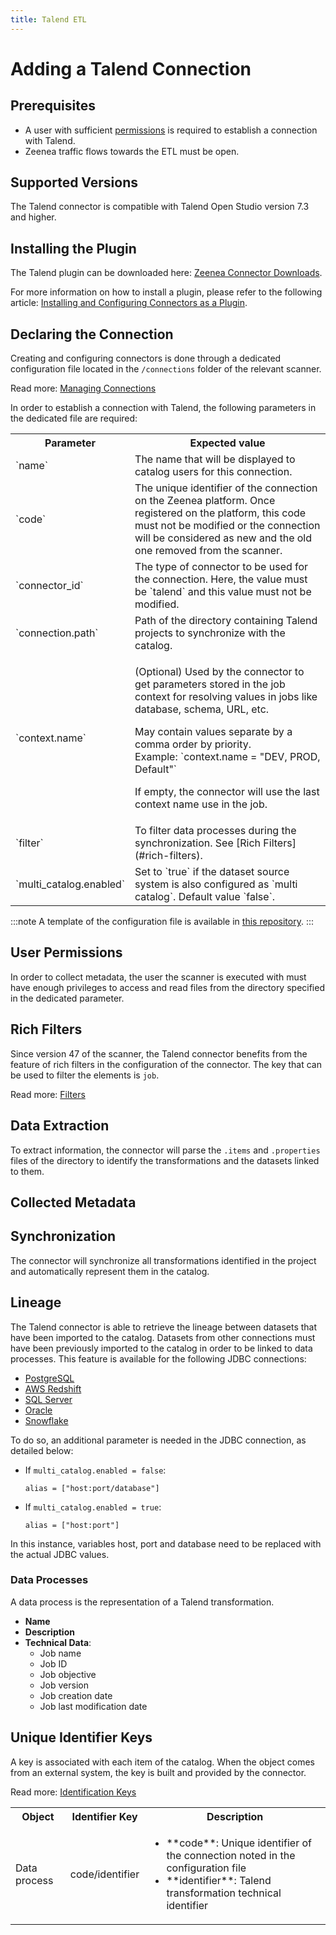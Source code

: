 ```yaml
---
title: Talend ETL
---
```


# Adding a Talend Connection

## Prerequisites

* A user with sufficient [permissions](#user-permissions) is required to establish a connection with Talend.
* Zeenea traffic flows towards the ETL must be open. 

## Supported Versions

The Talend connector is compatible with Talend Open Studio version 7.3 and higher. 

## Installing the Plugin

The Talend plugin can be downloaded here: [Zeenea Connector Downloads](./zeenea-connectors-list.md).

For more information on how to install a plugin, please refer to the following article: [Installing and Configuring Connectors as a Plugin](./zeenea-connectors-install-as-plugin.md).

 ## Declaring the Connection
  
 Creating and configuring connectors is done through a dedicated configuration file located in the `/connections` folder of the relevant scanner.
 
 Read more: [Managing Connections](./zeenea-managing-connections.md)
 
In order to establish a connection with Talend, the following parameters in the dedicated file are required:
 
<table>
  <tr>
    <th>Parameter</th>
    <th>Expected value</th>
  </tr>
  <tr>
    <td>`name`</td>
    <td>The name that will be displayed to catalog users for this connection.</td>
  </tr>
  <tr>
    <td>`code`</td>
    <td>The unique identifier of the connection on the Zeenea platform. Once registered on the platform, this code must not be modified or the connection will be considered as new and the old one removed from the scanner.</td>
  </tr>
  <tr>
    <td>`connector_id`</td>
    <td>The type of connector to be used for the connection. Here, the value must be `talend` and this value must not be modified.</td>
  </tr>
  <tr>
    <td>`connection.path`</td>
    <td>Path of the directory containing Talend projects to synchronize with the catalog.</td>
  </tr>
  <tr>
    <td>`context.name`</td>
    <td>
      <p>(Optional) Used by the connector to get parameters stored in the job context for resolving values in jobs like database, schema, URL, etc.</p>
      <p>May contain values separate by a comma order by priority.<br />Example: `context.name = "DEV, PROD, Default"`</p>
      <p>If empty, the connector will use the last context name use in the job.</p>
    </td>
  </tr>
  <tr>
    <td>`filter`</td>
    <td>To filter data processes during the synchronization. See [Rich Filters](#rich-filters).</td>
  </tr>
  <tr>
    <td>`multi_catalog.enabled`</td>
    <td>Set to `true` if the dataset source system is also configured as `multi catalog`. Default value `false`.</td>
  </tr>
</table>

:::note
A template of the configuration file is available in [this repository](https://github.com/zeenea/connector-conf-templates/tree/main/templates).
:::

## User Permissions

In order to collect metadata, the user the scanner is executed with must have enough privileges to access and read files from the directory specified in the dedicated parameter.


## Rich Filters

Since version 47 of the scanner, the Talend connector benefits from the feature of rich filters in the configuration of the connector. The key that can be used to filter the elements is `job`.

Read more: [Filters](zeenea-filters.md)

## Data Extraction

To extract information, the connector will parse the `.items` and `.properties` files of the directory to identify the transformations and the datasets linked to them.
 
## Collected Metadata

## Synchronization

The connector will synchronize all transformations identified in the project and automatically represent them in the catalog.

## Lineage

The Talend connector is able to retrieve the lineage between datasets that have been imported to the catalog. Datasets from other connections must have been previously imported to the catalog in order to be linked to data processes. This feature is available for the following JDBC connections:

* [PostgreSQL](./zeenea-connector-postgresql.md)
* [AWS Redshift](./zeenea-connector-aws-redshift.md)
* [SQL Server](./zeenea-connector-sqlserver.md)
* [Oracle](./zeenea-connector-oracle.md)
* [Snowflake](./zeenea-connector-snowflake.md)

To do so, an additional parameter is needed in the JDBC connection, as detailed below:

* If `multi_catalog.enabled = false`:

    `alias = ["host:port/database"]`
 
* If `multi_catalog.enabled = true`:

    `alias = ["host:port"]`
 
In this instance, variables host, port and database need to be replaced with the actual JDBC values.

### Data Processes

A data process is the representation of a Talend transformation. 

* **Name**
* **Description**
* **Technical Data**:
  * Job name
  * Job ID
  * Job objective
  * Job version
  * Job creation date
  * Job last modification date

## Unique Identifier Keys

A key is associated with each item of the catalog. When the object comes from an external system, the key is built and provided by the connector.

 Read more: [Identification Keys](./zeenea-identification-keys.md)

 <table>
   <tr><th>Object</th><th>Identifier Key</th><th>Description</th></tr>
  <tr>
     <td>Data process</td>
     <td>code/identifier</td>
     <td>
       <ul>
         <li>**code**:  Unique identifier of the connection noted in the configuration file</li>
         <li>**identifier**: Talend transformation technical identifier</li>
       </ul>
     </td>
   </tr>
 </table>
    
